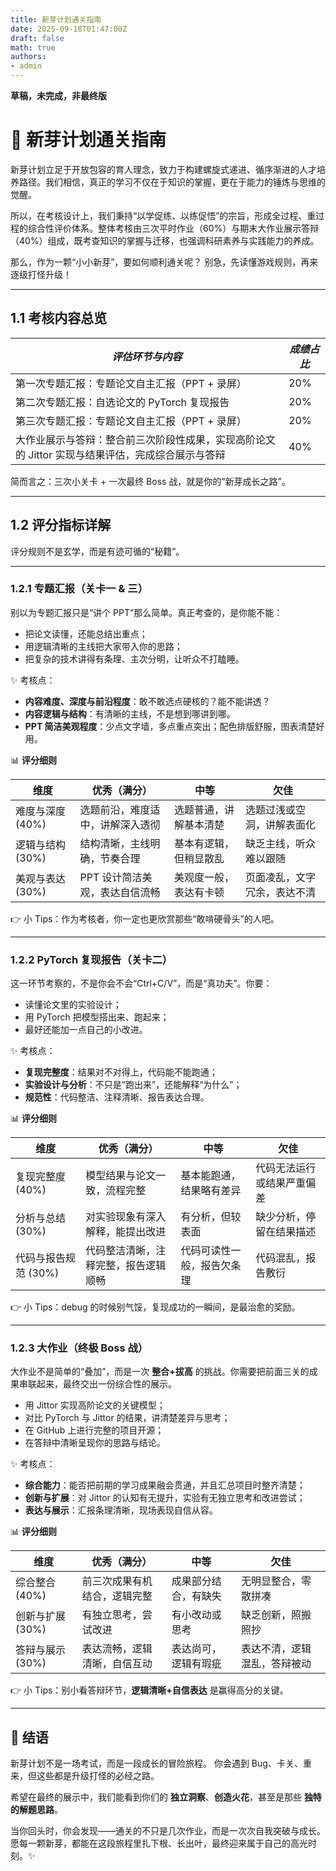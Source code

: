 ```yaml
---
title: 新芽计划通关指南
date: 2025-09-18T01:47:00Z
draft: false
math: true
authors:
- admin
---
```


**草稿，未完成，非最终版**

# 🌱 新芽计划通关指南

新芽计划立足于开放包容的育人理念，致力于构建螺旋式递进、循序渐进的人才培养路径。我们相信，真正的学习不仅在于知识的掌握，更在于能力的锤炼与思维的觉醒。

所以，在考核设计上，我们秉持“以学促练、以练促悟”的宗旨，形成全过程、重过程的综合性评价体系。整体考核由三次平时作业（60%）与期末大作业展示答辩（40%）组成，既考查知识的掌握与迁移，也强调科研素养与实践能力的养成。

那么，作为一颗“小小新芽”，要如何顺利通关呢？
别急，先读懂游戏规则，再来逐级打怪升级！

------

## 1.1 考核内容总览

| ***评估环节与内容***                                         | ***成绩占比*** |
| ------------------------------------------------------------ | -------------- |
| 第一次专题汇报：专题论文自主汇报（PPT + 录屏）               | 20%            |
| 第二次专题汇报：自选论文的 PyTorch 复现报告                  | 20%            |
| 第三次专题汇报：专题论文自主汇报（PPT + 录屏）               | 20%            |
| 大作业展示与答辩：整合前三次阶段性成果，实现高阶论文的 Jittor 实现与结果评估，完成综合展示与答辩 | 40%            |

简而言之：三次小关卡 + 一次最终 Boss 战，就是你的“新芽成长之路”。

------

## 1.2 评分指标详解

评分规则不是玄学，而是有迹可循的“秘籍”。

------

### 1.2.1 专题汇报（关卡一 & 三）

别以为专题汇报只是“讲个 PPT”那么简单。真正考查的，是你能不能：

- 把论文读懂，还能总结出重点；
- 用逻辑清晰的主线把大家带入你的思路；
- 把复杂的技术讲得有条理、主次分明，让听众不打瞌睡。

✨ 考核点：

- **内容难度、深度与前沿程度**：敢不敢选点硬核的？能不能讲透？
- **内容逻辑与结构**：有清晰的主线，不是想到哪讲到哪。
- **PPT 简洁美观程度**：少点文字墙，多点重点突出；配色排版舒服，图表清楚好用。

📊 **评分细则**

| 维度             | 优秀（满分）                     | 中等                   | 欠佳                         |
| ---------------- | -------------------------------- | ---------------------- | ---------------------------- |
| 难度与深度 (40%) | 选题前沿，难度适中，讲解深入透彻 | 选题普通，讲解基本清楚 | 选题过浅或空洞，讲解表面化   |
| 逻辑与结构 (30%) | 结构清晰，主线明确，节奏合理     | 基本有逻辑，但稍显散乱 | 缺乏主线，听众难以跟随       |
| 美观与表达 (30%) | PPT 设计简洁美观，表达自信流畅   | 美观度一般，表达有卡顿 | 页面凌乱，文字冗余，表达不清 |

👉 小 Tips：作为考核者，你一定也更欣赏那些“敢啃硬骨头”的人吧。

------

### 1.2.2 PyTorch 复现报告（关卡二）

这一环节考察的，不是你会不会“Ctrl+C/V”，而是“真功夫”。你要：

- 读懂论文里的实验设计；
- 用 PyTorch 把模型搭出来、跑起来；
- 最好还能加一点自己的小改进。

✨ 考核点：

- **复现完整度**：结果对不对得上，代码能不能跑通；
- **实验设计与分析**：不只是“跑出来”，还能解释“为什么”；
- **规范性**：代码整洁、注释清晰、报告表达合理。

📊 **评分细则**

| 维度                 | 优秀（满分）                         | 中等                       | 欠佳                       |
| -------------------- | ------------------------------------ | -------------------------- | -------------------------- |
| 复现完整度 (40%)     | 模型结果与论文一致，流程完整         | 基本能跑通，结果略有差异   | 代码无法运行或结果严重偏差 |
| 分析与总结 (30%)     | 对实验现象有深入解释，能提出改进     | 有分析，但较表面           | 缺少分析，停留在结果描述   |
| 代码与报告规范 (30%) | 代码整洁清晰，注释完整，报告逻辑顺畅 | 代码可读性一般，报告欠条理 | 代码混乱，报告敷衍         |

👉 小 Tips：debug 的时候别气馁，复现成功的一瞬间，是最治愈的奖励。

------

### 1.2.3 大作业（终极 Boss 战）

大作业不是简单的“叠加”，而是一次 **整合+拔高** 的挑战。你需要把前面三关的成果串联起来，最终交出一份综合性的展示。

- 用 Jittor 实现高阶论文的关键模型；
- 对比 PyTorch 与 Jittor 的结果，讲清楚差异与思考；
- 在 GitHub 上进行完整的项目开源；
- 在答辩中清晰呈现你的思路与结论。

✨ 考核点：

- **综合能力**：能否把前期的学习成果融会贯通，并且汇总项目时整齐清楚；
- **创新与扩展**：对 Jittor 的认知有无提升，实验有无独立思考和改进尝试；
- **表达与展示**：汇报条理清晰，现场表现自信从容。

📊 **评分细则**

| 维度             | 优秀（满分）                 | 中等                 | 欠佳                         |
| ---------------- | ---------------------------- | -------------------- | ---------------------------- |
| 综合整合 (40%)   | 前三次成果有机结合，逻辑完整 | 成果部分结合，有缺失 | 无明显整合，零散拼凑         |
| 创新与扩展 (30%) | 有独立思考，尝试改进         | 有小改动或思考       | 缺乏创新，照搬照抄           |
| 答辩与展示 (30%) | 表达流畅，逻辑清晰，自信互动 | 表达尚可，逻辑有瑕疵 | 表达不清，逻辑混乱，答辩被动 |

👉 小 Tips：别小看答辩环节，**逻辑清晰+自信表达** 是赢得高分的关键。

------

## 🌱 结语

新芽计划不是一场考试，而是一段成长的冒险旅程。
你会遇到 Bug、卡关、重来，但这些都是升级打怪的必经之路。

希望在最终的展示中，我们能看到你们的 **独立洞察**、**创造火花**，甚至是那些 **独特的解题思路**。

当你回头时，你会发现——通关的不只是几次作业，而是一次次自我突破与成长。
愿每一颗新芽，都能在这段旅程里扎下根、长出叶，最终迎来属于自己的高光时刻。✨
